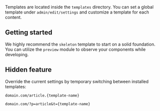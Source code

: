 Templates are located inside the `templates` directory. You can set a global template under `admin/edit/settings` and customize a template for each content.


Getting started
---------------

We highly recommend the `skeleton` template to start on a solid foundation. You can utilize the `preview` module to observe your components while developing.


Hidden feature
--------------

Override the current settings by temporary switching between installed templates:

```
domain.com/article.{template-name}
```

```
domain.com/?p=article&t={template-name}
```
